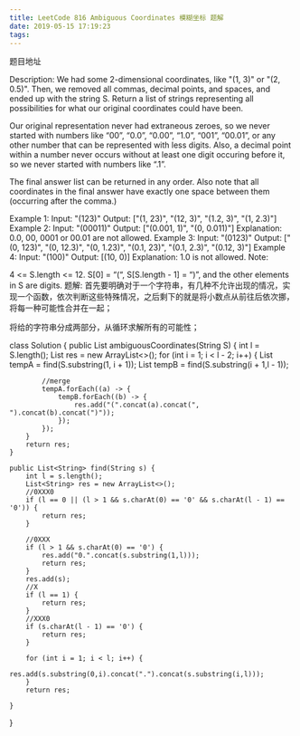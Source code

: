 ```yaml
---
title: LeetCode 816 Ambiguous Coordinates 模糊坐标 题解
date: 2019-05-15 17:19:23
tags:
---
```


题目地址

Description:
We had some 2-dimensional coordinates, like "(1, 3)" or "(2, 0.5)". Then, we removed all commas, decimal points, and spaces, and ended up with the string S. Return a list of strings representing all possibilities for what our original coordinates could have been.

Our original representation never had extraneous zeroes, so we never started with numbers like “00”, “0.0”, “0.00”, “1.0”, “001”, “00.01”, or any other number that can be represented with less digits. Also, a decimal point within a number never occurs without at least one digit occuring before it, so we never started with numbers like “.1”.

The final answer list can be returned in any order. Also note that all coordinates in the final answer have exactly one space between them (occurring after the comma.)

Example 1:
Input: "(123)"
Output: ["(1, 23)", "(12, 3)", "(1.2, 3)", "(1, 2.3)"]
Example 2:
Input: "(00011)"
Output:  ["(0.001, 1)", "(0, 0.011)"]
Explanation: 
0.0, 00, 0001 or 00.01 are not allowed.
Example 3:
Input: "(0123)"
Output: ["(0, 123)", "(0, 12.3)", "(0, 1.23)", "(0.1, 23)", "(0.1, 2.3)", "(0.12, 3)"]
Example 4:
Input: "(100)"
Output: [(10, 0)]
Explanation: 
1.0 is not allowed.
Note:

4 <= S.length <= 12.
S[0] = “(“, S[S.length - 1] = “)”, and the other elements in S are digits.
题解:
首先要明确对于一个字符串，有几种不允许出现的情况，实现一个函数，依次判断这些特殊情况，之后剩下的就是将小数点从前往后依次挪，将每一种可能性合并在一起；

将给的字符串分成两部分，从循环求解所有的可能性；

class Solution {
     public List<String> ambiguousCoordinates(String S) {
        int l = S.length();
        List<String> res = new ArrayList<>();
        for (int i = 1; i < l - 2; i++) {
            List<String> tempA = find(S.substring(1, i + 1));
            List<String> tempB = find(S.substring(i + 1,l - 1));

            //merge
            tempA.forEach((a) -> {
                tempB.forEach((b) -> {
                    res.add("(".concat(a).concat(", ").concat(b).concat(")"));
                });
            });
        }
        return res;
    }

    public List<String> find(String s) {
        int l = s.length();
        List<String> res = new ArrayList<>();
        //0XXX0
        if (l == 0 || (l > 1 && s.charAt(0) == '0' && s.charAt(l - 1) == '0')) {
            return res;
        }

        //0XXX
        if (l > 1 && s.charAt(0) == '0') {
            res.add("0.".concat(s.substring(1,l)));
            return res;
        }
        res.add(s);
        //X
        if (l == 1) {
            return res;
        }
        //XXX0
        if (s.charAt(l - 1) == '0') {
            return res;
        }

        for (int i = 1; i < l; i++) {
            res.add(s.substring(0,i).concat(".").concat(s.substring(i,l)));
        }
        return res;

    }
}